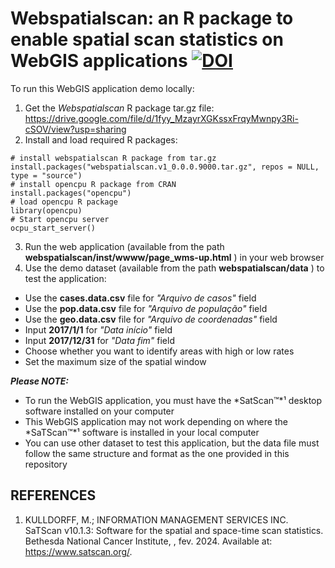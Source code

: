 # Webspatialscan: an R package to enable spatial scan statistics on WebGIS applications  [![DOI](https://zenodo.org/badge/786540545.svg)](https://zenodo.org/doi/10.5281/zenodo.11036381)

To run this WebGIS application demo locally:
1. Get the *Webspatialscan* R package tar.gz file: https://drive.google.com/file/d/1fyy_MzayrXGKssxFrqyMwnpy3Ri-cSOV/view?usp=sharing
2. Install and load required R packages:
```
# install webspatialscan R package from tar.gz
install.packages("webspatialscan.v1_0.0.0.9000.tar.gz", repos = NULL, type = "source")
# install opencpu R package from CRAN
install.packages("opencpu")
# load opencpu R package
library(opencpu)
# Start opencpu server
ocpu_start_server()
```
3. Run the web application (available from the path __webspatialscan/inst/wwww/page_wms-up.html__ ) in your web browser
4. Use the demo dataset (available from the path __webspatialscan/data__ ) to test the application:
* Use the __cases.data.csv__ file for *"Arquivo de casos"* field
* Use the __pop.data.csv__ file for *"Arquivo de população"* field
* Use the __geo.data.csv__ file for *"Arquivo de coordenadas"* field
* Input __2017/1/1__ for *"Data início"* field
* Input __2017/12/31__  for *"Data fim"* field
* Choose whether you want to identify areas with high or low rates
* Set the maximum size of the spatial window

***Please NOTE:***
* To run the WebGIS application, you must have the *SatScan™*¹ desktop software installed on your computer
* This WebGIS application may not work depending on where the *SaTScan™*¹ software is installed in your local computer 
* You can use other dataset to test this application, but the data file must follow the same structure and format as the one provided in this repository 

## REFERENCES ##
1. KULLDORFF, M.; INFORMATION MANAGEMENT SERVICES INC. SaTScan v10.1.3: Software for the spatial and space-time scan statistics. Bethesda National Cancer Institute, , fev. 2024. Available at: <https://www.satscan.org/>.
